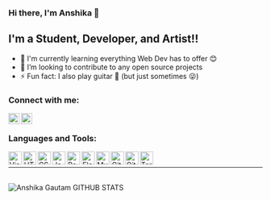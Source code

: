 ### Hi there, I'm Anshika 👋

## I'm a Student, Developer, and Artist!!
 
- 🌱 I'm currently learning everything Web Dev has to offer 😊
- 👯 I’m looking to contribute to any open source projects
- ⚡ Fun fact: I also play guitar 🎸 (but just sometimes 😜)

### Connect with me:

[<img align="left" alt="anshika_linkedIn | LinkedIn" width="22px" src="https://image.flaticon.com/icons/png/512/2111/2111499.png" />][linkedin]
[<img align="left" alt="anshika_instagram | Instagram" width="22px" src="https://image.flaticon.com/icons/png/512/1384/1384063.png" />][instagram]

<br />

### Languages and Tools:

<img align="left" alt="Visual Studio Code" width="26px" src="https://img.icons8.com/color/48/000000/visual-studio-code-2019.png" />
<img align="left" alt="HTML5" width="26px" src="https://image.flaticon.com/icons/png/512/1051/1051277.png" />
<img align="left" alt="CSS3" width="26px" src="https://image.flaticon.com/icons/png/512/732/732190.png" />
<img align="left" alt="JavaScript" width="26px" src="https://img.icons8.com/color/48/000000/javascript--v1.png" />
<img align="left" alt="React" width="26px" src="https://img.icons8.com/color/48/000000/react-native.png" />
<img align="left" alt="Flask" width="26px" src="https://img.icons8.com/cute-clipart/64/000000/flask.png" />
<img align="left" alt="MySQL" width="26px" src="https://img.icons8.com/color/48/000000/sql.png" />
<img align="left" alt="Git" width="26px" src="https://img.icons8.com/color/48/000000/git.png" />
<img align="left" alt="GitHub" width="26px" src="https://img.icons8.com/fluency/48/000000/github.png" />
<img align="left" alt="Terminal" width="26px" src="https://img.icons8.com/officel/16/000000/command-line.png" />

<br/>

---
<br/>

<img align="left" alt = "Anshika Gautam GITHUB STATS" src="https://github-readme-stats.vercel.app/api?username=AnshikaG0219"/>


[instagram]: https://www.instagram.com/alcohol_markers/
[linkedin]: https://www.linkedin.com/in/anshika-gautam-45b824174/
